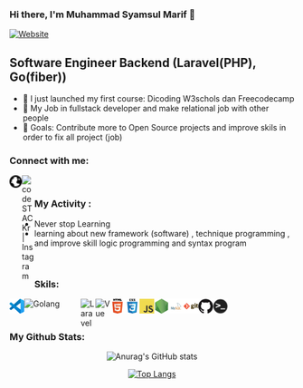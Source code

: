 ### Hi there, I'm Muhammad Syamsul Marif 👋

[![Website](https://img.shields.io/website?label=idijakpus.or.id&style=for-the-badge&url=https%3A%2F%2Fidijakpus.or.id)](https://www.idijakpus.or.id)

##  Software Engineer Backend (Laravel(PHP), Go(fiber))

- 🔭 I just launched my first course: Dicoding W3schols dan Freecodecamp
- 👯 My Job in fullstack developer and make relational job with other people
- 🥅 Goals: Contribute more to Open Source projects and improve skils in order to fix all project (job)

### Connect with me:

[<img align="left" alt="codeSTACKr.com" width="22px" src="https://raw.githubusercontent.com/iconic/open-iconic/master/svg/globe.svg" />][website]
[<img align="left" alt="codeSTACKr | Instagram" width="22px" src="https://cdn.jsdelivr.net/npm/simple-icons@v3/icons/instagram.svg" />][instagram]

<br />

### My Activity :
- Never stop Learning 
- learning about new framework (software) , technique programming , and improve skill logic programming and syntax program

<br />

### Skils:

<img align="left" alt="Visual Studio Code" width="26px" src="https://raw.githubusercontent.com/github/explore/80688e429a7d4ef2fca1e82350fe8e3517d3494d/topics/visual-studio-code/visual-studio-code.png" />
<img align="left" alt="Golang" width="100px" src="https://i.pinimg.com/originals/f0/1f/69/f01f692c14ed47421cbc564ae4bf0ed3.png" />
<img align="left" alt="Laravel" width="26px" src="https://upload.wikimedia.org/wikipedia/commons/thumb/9/9a/Laravel.svg/1200px-Laravel.svg.png" />
<img align="left" alt="Vue" width="26px" src="https://upload.wikimedia.org/wikipedia/commons/f/f1/Vue.png" />
<img align="left" alt="HTML5" width="26px" src="https://raw.githubusercontent.com/github/explore/80688e429a7d4ef2fca1e82350fe8e3517d3494d/topics/html/html.png" />
<img align="left" alt="CSS3" width="26px" src="https://raw.githubusercontent.com/github/explore/80688e429a7d4ef2fca1e82350fe8e3517d3494d/topics/css/css.png" />
<img align="left" alt="JavaScript" width="26px" src="https://raw.githubusercontent.com/github/explore/80688e429a7d4ef2fca1e82350fe8e3517d3494d/topics/javascript/javascript.png" />
<img align="left" alt="Node.js" width="26px" src="https://raw.githubusercontent.com/github/explore/80688e429a7d4ef2fca1e82350fe8e3517d3494d/topics/nodejs/nodejs.png" />
<img align="left" alt="MySQL" width="26px" src="https://raw.githubusercontent.com/github/explore/80688e429a7d4ef2fca1e82350fe8e3517d3494d/topics/mysql/mysql.png" />
<img align="left" alt="Git" width="26px" src="https://raw.githubusercontent.com/github/explore/80688e429a7d4ef2fca1e82350fe8e3517d3494d/topics/git/git.png" />
<img align="left" alt="GitHub" width="26px" src="https://raw.githubusercontent.com/github/explore/78df643247d429f6cc873026c0622819ad797942/topics/github/github.png" />
<img align="left" alt="Terminal" width="26px" src="https://raw.githubusercontent.com/github/explore/80688e429a7d4ef2fca1e82350fe8e3517d3494d/topics/terminal/terminal.png" />
<br />
<br />

### My Github Stats:

<div align="center">

![Anurag's GitHub stats](https://github-readme-stats.vercel.app/api?username=syamsulapp&show_icons=true&theme=tokyonight)

[![Top Langs](https://github-readme-stats.vercel.app/api/top-langs/?username=syamsulapp&langs_count=8&theme=tokyonight)](https://github.com/anuraghazra/github-readme-stats)

</div>

[website]: https://greentech.id
[instagram]: https://www.instagram.com/x4msulm4rif
